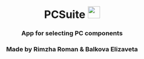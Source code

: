 <h1 align="center">PCSuite <img src="https://user-images.githubusercontent.com/74038190/212257465-7ce8d493-cac5-494e-982a-5a9deb852c4b.gif" height="32"/></h1>
<h3 align="center">App for selecting PC components</h3>
<h3 align="center">Made by Rimzha Roman & Balkova Elizaveta</h3>
